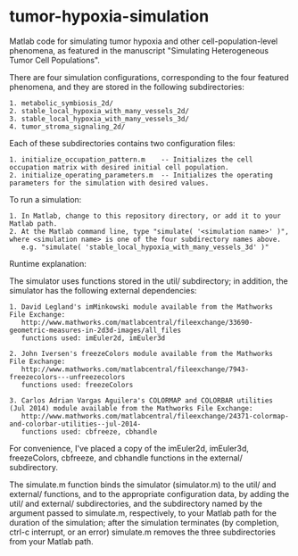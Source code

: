 tumor-hypoxia-simulation
========================

Matlab code for simulating tumor hypoxia and other cell-population-level phenomena, as featured in the manuscript "Simulating Heterogeneous Tumor Cell Populations".

There are four simulation configurations, corresponding to the four featured phenomena, and they are stored in the following subdirectories:

    1. metabolic_symbiosis_2d/
    2. stable_local_hypoxia_with_many_vessels_2d/
    3. stable_local_hypoxia_with_many_vessels_3d/
    4. tumor_stroma_signaling_2d/

Each of these subdirectories contains two configuration files:

    1. initialize_occupation_pattern.m    -- Initializes the cell occupation matrix with desired initial cell population.
    2. initialize_operating_parameters.m  -- Initializes the operating parameters for the simulation with desired values.

To run a simulation:

    1. In Matlab, change to this repository directory, or add it to your Matlab path.
    2. At the Matlab command line, type "simulate( '<simulation name>' )", where <simulation name> is one of the four subdirectory names above.
       e.g. "simulate( 'stable_local_hypoxia_with_many_vessels_3d' )"

Runtime explanation:

The simulator uses functions stored in the util/ subdirectory; in addition, the simulator has the following external dependencies:

    1. David Legland's imMinkowski module available from the Mathworks File Exchange:
       http://www.mathworks.com/matlabcentral/fileexchange/33690-geometric-measures-in-2d3d-images/all_files
       functions used: imEuler2d, imEuler3d
    
    2. John Iversen's freezeColors module available from the Mathworks File Exchange:
       http://www.mathworks.com/matlabcentral/fileexchange/7943-freezecolors---unfreezecolors
       functions used: freezeColors
    
    3. Carlos Adrian Vargas Aguilera's COLORMAP and COLORBAR utilities (Jul 2014) module available from the Mathworks File Exchange:
       http://www.mathworks.com/matlabcentral/fileexchange/24371-colormap-and-colorbar-utilities--jul-2014-
       functions used: cbfreeze, cbhandle
    
For convenience, I've placed a copy of the imEuler2d, imEuler3d, freezeColors, cbfreeze, and cbhandle functions in the external/ subdirectory.

The simulate.m function binds the simulator (simulator.m) to the util/ and external/ functions, and to the appropriate configuration data, by adding the util/ and external/ subdirectories, and the subdirectory named by the argument passed to simulate.m, respectively, to your Matlab path for the duration of the simulation; after the simulation terminates (by completion, ctrl-c interrupt, or an error) simulate.m removes the three subdirectories from your Matlab path.
